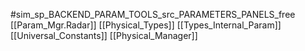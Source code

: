 #sim_sp_BACKEND_PARAM_TOOLS_src_PARAMETERS_PANELS_free
[[Param_Mgr.Radar]]
[[Physical_Types]]
[[Types_Internal_Param]]
[[Universal_Constants]]
[[Physical_Manager]]

